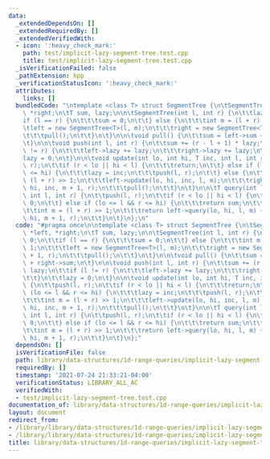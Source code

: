 ```yaml
---
data:
  _extendedDependsOn: []
  _extendedRequiredBy: []
  _extendedVerifiedWith:
  - icon: ':heavy_check_mark:'
    path: test/implicit-lazy-segment-tree.test.cpp
    title: test/implicit-lazy-segment-tree.test.cpp
  _isVerificationFailed: false
  _pathExtension: hpp
  _verificationStatusIcon: ':heavy_check_mark:'
  attributes:
    links: []
  bundledCode: "\ntemplate <class T> struct SegmentTree {\n\tSegmentTree<T> *left,\
    \ *right;\n\tT sum, lazy;\n\n\tSegmentTree(int l, int r) {\n\t\tlazy = 0;\n\t\t\
    if (l == r) {\n\t\t\tsum = 0;\n\t\t} else {\n\t\t\tint m = (l + r) >> 1;\n\t\t\
    \tleft = new SegmentTree<T>(l, m);\n\t\t\tright = new SegmentTree<T>(m + 1, r);\n\
    \t\t\tpull();\n\t\t}\n\t}\n\n\tvoid pull() {\n\t\tsum = left->sum + right->sum;\n\
    \t}\n\n\tvoid push(int l, int r) {\n\t\tsum += (r - l + 1) * lazy;\n\t\tif (l\
    \ != r) {\n\t\t\tleft->lazy += lazy;\n\t\t\tright->lazy += lazy;\n\t\t}\n\t\t\
    lazy = 0;\n\t}\n\n\tvoid update(int lo, int hi, T inc, int l, int r) {\n\t\tpush(l,\
    \ r);\n\t\tif (r < lo || hi < l) {\n\t\t\treturn;\n\t\t} else if (lo <= l && r\
    \ <= hi) {\n\t\t\tlazy = inc;\n\t\t\tpush(l, r);\n\t\t} else {\n\t\t\tint m =\
    \ (l + r) >> 1;\n\t\t\tleft->update(lo, hi, inc, l, m);\n\t\t\tright->update(lo,\
    \ hi, inc, m + 1, r);\n\t\t\tpull();\n\t\t}\n\t}\n\n\tT query(int lo, int hi,\
    \ int l, int r) {\n\t\tpush(l, r);\n\t\tif (r < lo || hi < l) {\n\t\t\treturn\
    \ 0;\n\t\t} else if (lo <= l && r <= hi) {\n\t\t\treturn sum;\n\t\t} else {\n\t\
    \t\tint m = (l + r) >> 1;\n\t\t\treturn left->query(lo, hi, l, m) + right->query(lo,\
    \ hi, m + 1, r);\n\t\t}\n\t}\n};\n"
  code: "#pragma once\n\ntemplate <class T> struct SegmentTree {\n\tSegmentTree<T>\
    \ *left, *right;\n\tT sum, lazy;\n\n\tSegmentTree(int l, int r) {\n\t\tlazy =\
    \ 0;\n\t\tif (l == r) {\n\t\t\tsum = 0;\n\t\t} else {\n\t\t\tint m = (l + r) >>\
    \ 1;\n\t\t\tleft = new SegmentTree<T>(l, m);\n\t\t\tright = new SegmentTree<T>(m\
    \ + 1, r);\n\t\t\tpull();\n\t\t}\n\t}\n\n\tvoid pull() {\n\t\tsum = left->sum\
    \ + right->sum;\n\t}\n\n\tvoid push(int l, int r) {\n\t\tsum += (r - l + 1) *\
    \ lazy;\n\t\tif (l != r) {\n\t\t\tleft->lazy += lazy;\n\t\t\tright->lazy += lazy;\n\
    \t\t}\n\t\tlazy = 0;\n\t}\n\n\tvoid update(int lo, int hi, T inc, int l, int r)\
    \ {\n\t\tpush(l, r);\n\t\tif (r < lo || hi < l) {\n\t\t\treturn;\n\t\t} else if\
    \ (lo <= l && r <= hi) {\n\t\t\tlazy = inc;\n\t\t\tpush(l, r);\n\t\t} else {\n\
    \t\t\tint m = (l + r) >> 1;\n\t\t\tleft->update(lo, hi, inc, l, m);\n\t\t\tright->update(lo,\
    \ hi, inc, m + 1, r);\n\t\t\tpull();\n\t\t}\n\t}\n\n\tT query(int lo, int hi,\
    \ int l, int r) {\n\t\tpush(l, r);\n\t\tif (r < lo || hi < l) {\n\t\t\treturn\
    \ 0;\n\t\t} else if (lo <= l && r <= hi) {\n\t\t\treturn sum;\n\t\t} else {\n\t\
    \t\tint m = (l + r) >> 1;\n\t\t\treturn left->query(lo, hi, l, m) + right->query(lo,\
    \ hi, m + 1, r);\n\t\t}\n\t}\n};"
  dependsOn: []
  isVerificationFile: false
  path: library/data-structures/1d-range-queries/implicit-lazy-segment-tree.hpp
  requiredBy: []
  timestamp: '2021-07-24 21:33:21-04:00'
  verificationStatus: LIBRARY_ALL_AC
  verifiedWith:
  - test/implicit-lazy-segment-tree.test.cpp
documentation_of: library/data-structures/1d-range-queries/implicit-lazy-segment-tree.hpp
layout: document
redirect_from:
- /library/library/data-structures/1d-range-queries/implicit-lazy-segment-tree.hpp
- /library/library/data-structures/1d-range-queries/implicit-lazy-segment-tree.hpp.html
title: library/data-structures/1d-range-queries/implicit-lazy-segment-tree.hpp
---
```

